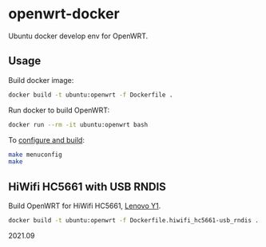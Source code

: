 # openwrt-docker

Ubuntu docker develop env for OpenWRT.

## Usage

Build docker image:

```bash
docker build -t ubuntu:openwrt -f Dockerfile .
```

Run docker to build OpenWRT:

```bash
docker run --rm -it ubuntu:openwrt bash
```

To [configure and build](https://oldwiki.archive.openwrt.org/doc/howto/build#image_configuration):

```bash
make menuconfig 
make
```

## HiWifi HC5661 with USB RNDIS

Build OpenWRT for HiWifi HC5661, [Lenovo Y1](https://openwrt.org/toh/lenovo/y1?s[]=lenovo&s[]=y1).

```bash
docker build -t ubuntu:openwrt -f Dockerfile.hiwifi_hc5661-usb_rndis .
```

2021.09

